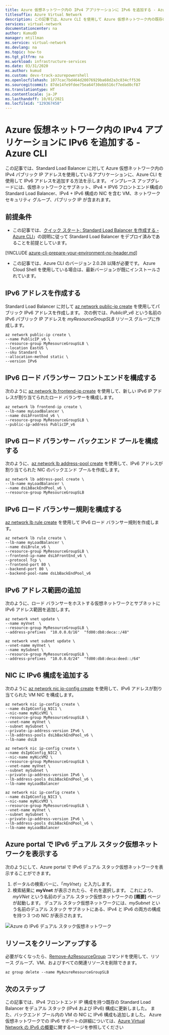 ```yaml
---
title: Azure 仮想ネットワーク内の IPv4 アプリケーションに IPv6 を追加する - Azure CLI
titlesuffix: Azure Virtual Network
description: この記事では、Azure CLI を使用して Azure 仮想ネットワーク内の既存のアプリケーションに IPv6 アドレスをデプロイする方法について示します。
services: virtual-network
documentationcenter: na
author: KumudD
manager: mtillman
ms.service: virtual-network
ms.devlang: na
ms.topic: how-to
ms.tgt_pltfrm: na
ms.workload: infrastructure-services
ms.date: 03/31/2020
ms.author: kumud
ms.custom: devx-track-azurepowershell
ms.openlocfilehash: 1077cac7bd464d20076929ba68d2a3c834cff536
ms.sourcegitcommit: 87de14fe9fdee75ea64f30ebb516cf7edad0cf87
ms.translationtype: HT
ms.contentlocale: ja-JP
ms.lasthandoff: 10/01/2021
ms.locfileid: "129367458"
---
```

# <a name="add-ipv6-to-an-ipv4-application-in-azure-virtual-network---azure-cli"></a>Azure 仮想ネットワーク内の IPv4 アプリケーションに IPv6 を追加する - Azure CLI

この記事では、Standard Load Balancer に対して Azure 仮想ネットワーク内の IPv4 パブリック IP アドレスを使用しているアプリケーションに、Azure CLI を使用して IPv6 アドレスを追加する方法を示します。 インプレース アップグレードには、仮想ネットワークとサブネット、IPv4 + IPV6 フロントエンド構成の Standard Load Balancer、IPv4 + IPv6 構成の NIC を含む VM、ネットワーク セキュリティ グループ、パブリック IP が含まれます。

## <a name="prerequisites"></a>前提条件

- この記事では、[クイック スタート: Standard Load Balancer を作成する - Azure CLI](../load-balancer/quickstart-load-balancer-standard-public-cli.md)」の説明に従って Standard Load Balancer をデプロイ済みであることを前提としています。

[!INCLUDE [azure-cli-prepare-your-environment-no-header.md](../../includes/azure-cli-prepare-your-environment-no-header.md)]

- この記事では、Azure CLI のバージョン 2.0.28 以降が必要です。 Azure Cloud Shell を使用している場合は、最新バージョンが既にインストールされています。

## <a name="create-ipv6-addresses"></a>IPv6 アドレスを作成する

Standard Load Balancer に対して [az network public-ip create](/cli/azure/network/public-ip) を使用してパブリック IPv6 アドレスを作成します。 次の例では、*PublicIP_v6* という名前の IPv6 パブリック IP アドレスを *myResourceGroupSLB* リソース グループに作成します。

```azurecli-interactive
az network public-ip create \
--name PublicIP_v6 \
--resource-group MyResourceGroupSLB \
--location EastUS \
--sku Standard \
--allocation-method static \
--version IPv6
```

## <a name="configure-ipv6-load-balancer-frontend"></a>IPv6 ロード バランサー フロントエンドを構成する

次のように [az network lb frontend-ip create](/cli/azure/network/lb/frontend-ip#az_network_lb_frontend_ip_create) を使用して、新しい IPv6 IP アドレスが割り当てられたロード バランサーを構成します。

```azurecli-interactive
az network lb frontend-ip create \
--lb-name myLoadBalancer \
--name dsLbFrontEnd_v6 \
--resource-group MyResourceGroupSLB \
--public-ip-address PublicIP_v6
```

## <a name="configure-ipv6-load-balancer-backend-pool"></a>IPv6 ロード バランサー バックエンド プールを構成する

次のように、[az network lb address-pool create](/cli/azure/network/lb/address-pool#az_network_lb_address_pool_create) を使用して、IPv6 アドレスが割り当てられた NIC のバックエンド プールを作成します。

```azurecli-interactive
az network lb address-pool create \
--lb-name myLoadBalancer \
--name dsLbBackEndPool_v6 \
--resource-group MyResourceGroupSLB
```

## <a name="configure-ipv6-load-balancer-rules"></a>IPv6 ロード バランサー規則を構成する

[az network lb rule create](/cli/azure/network/lb/rule#az_network_lb_rule_create) を使用して IPv6 ロード バランサー規則を作成します。

```azurecli-interactive
az network lb rule create \
--lb-name myLoadBalancer \
--name dsLBrule_v6 \
--resource-group MyResourceGroupSLB \
--frontend-ip-name dsLbFrontEnd_v6 \
--protocol Tcp \
--frontend-port 80 \
--backend-port 80 \
--backend-pool-name dsLbBackEndPool_v6
```

## <a name="add-ipv6-address-ranges"></a>IPv6 アドレス範囲の追加

次のように、ロード バランサーをホストする仮想ネットワークとサブネットに IPv6 アドレス範囲を追加します。

```azurecli-interactive
az network vnet update \
--name myVnet  \
--resource-group MyResourceGroupSLB \
--address-prefixes  "10.0.0.0/16"  "fd00:db8:deca::/48"

az network vnet subnet update \
--vnet-name myVnet \
--name mySubnet \
--resource-group MyResourceGroupSLB \
--address-prefixes  "10.0.0.0/24"  "fd00:db8:deca:deed::/64"  
```

## <a name="add-ipv6-configuration-to-nics"></a>NIC に IPv6 構成を追加する

次のように [az network nic ip-config create](/cli/azure/network/nic/ip-config#az_network_nic_ip_config_create) を使用して、IPv6 アドレスが割り当てられた VM NIC を構成します。

```azurecli-interactive
az network nic ip-config create \
--name dsIp6Config_NIC1 \
--nic-name myNicVM1 \
--resource-group MyResourceGroupSLB \
--vnet-name myVnet \
--subnet mySubnet \
--private-ip-address-version IPv6 \
--lb-address-pools dsLbBackEndPool_v6 \
--lb-name dsLB

az network nic ip-config create \
--name dsIp6Config_NIC2 \
--nic-name myNicVM2 \
--resource-group MyResourceGroupSLB \
--vnet-name myVnet \
--subnet mySubnet \
--private-ip-address-version IPv6 \
--lb-address-pools dsLbBackEndPool_v6 \
--lb-name myLoadBalancer

az network nic ip-config create \
--name dsIp6Config_NIC3 \
--nic-name myNicVM3 \
--resource-group MyResourceGroupSLB \
--vnet-name myVnet \
--subnet mySubnet \
--private-ip-address-version IPv6 \
--lb-address-pools dsLbBackEndPool_v6 \
--lb-name myLoadBalancer
```

## <a name="view-ipv6-dual-stack-virtual-network-in-azure-portal"></a>Azure portal で IPv6 デュアル スタック仮想ネットワークを表示する

次のようにして、Azure portal で IPv6 デュアル スタック仮想ネットワークを表示することができます。
1. ポータルの検索バーに、「*myVnet*」と入力します。
2. 検索結果に **myVnet** が表示されたら、それを選択します。 これにより、*myVNet* という名前のデュアル スタック仮想ネットワークの **[概要]** ページが起動します。 デュアル スタック仮想ネットワークには、*mySubnet* という名前のデュアル スタック サブネットにある、IPv4 と IPv6 の両方の構成を持つ 3 つの NIC が表示されます。

  ![Azure の IPv6 デュアル スタック仮想ネットワーク](./media/ipv6-add-to-existing-vnet-powershell/ipv6-dual-stack-vnet.png)


## <a name="clean-up-resources"></a>リソースをクリーンアップする

必要がなくなったら、[Remove-AzResourceGroup](/powershell/module/az.resources/remove-azresourcegroup) コマンドを使用して、リソース グループ、VM、およびすべての関連リソースを削除できます。

```azurecli-interactive
az group delete --name MyAzureResourceGroupSLB
```

## <a name="next-steps"></a>次のステップ

この記事では、IPv4 フロントエンド IP 構成を持つ既存の Standard Load Balancer をデュアル スタック (IPv4 および IPv6) 構成に更新しました。 また、バックエンド プール内の VM の NIC に IPv6 構成も追加しました。 Azure 仮想ネットワークでの IPv6 サポートの詳細については、[Azure Virtual Network の IPv6 の概要](../virtual-network/ip-services/ipv6-overview.md)に関するページを参照してください

